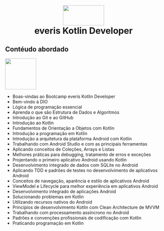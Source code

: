 <h1 align="center">
<img src="https://www.everis.com/sites/all/themes/everis/logo.png" width="132" height="65">
 <br>
 everis Kotlin Developer
</h1>

## Contéudo abordado 

<img width="100" src="https://storage.ning.com/topology/rest/1.0/file/get/1802504447?profile=RESIZE_1024x1024" class="align-full">

- Boas-vindas ao Bootcamp everis Kotlin Developer
- Bem-vindo à DIO
- Lógica de programação essencial
- Aprenda o que são Estrutura de Dados e Algoritmos
- Introdução ao Git e ao GitHub
- Introdução ao Kotlin
- Fundamentos de Orientação a Objetos com Kotlin
- Introdução a programação em Kotlin
- Introdução a arquitetura da plataforma Android com Kotlin
- Trabalhando com Android Studio e com as principais ferramentas
- Aplicando conceitos de Coleções, Arrays e Listas
- Melhores práticas para debugging, tratamento de erros e exceções
- Projentando o primeiro aplicativo Android usando Kotlin
- Desenvolvimento integrado de dados com SQLite no Android
- Aplicando TDD e padrões de testes no desenvolvimento de aplicativos Android
- Conceitos de navegação, aparência e estilo de aplicativos Android
- ViewModel e Lifecycle para melhor experiência em aplicativos Android
- Desenvolvimento integrado de aplicações Android
- Solucionando problemas em Kotlin
- Utilizando recursos nativos do Android
- Princípios de desenvolvimento Kotlin com Clean Architecture de MVVM
- Trabalhando com processamento assíncrono no Android
- Padrões e convenções profissionais de codificação com Kotlin
- Praticando programação em Kotlin 
